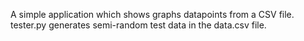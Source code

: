 A simple application which shows graphs datapoints from a CSV file. 
tester.py generates semi-random test data in the data.csv file.
